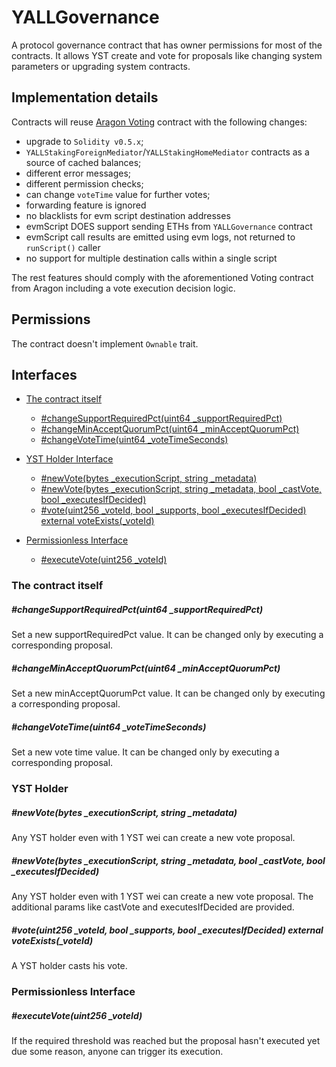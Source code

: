 # YALLGovernance

A protocol governance contract that has owner permissions for most of the contracts.
It allows YST create and vote for proposals like changing system parameters or upgrading system contracts.

## Implementation details

Contracts will reuse [Aragon Voting](https://github.com/aragon/aragon-apps/blob/7ff724339d2adf41c946b036233d8b8244d8c0bc/apps/voting/contracts/Voting.sol) contract with the following changes:

- upgrade to `Solidity v0.5.x`;
- `YALLStakingForeignMediator`/`YALLStakingHomeMediator` contracts as a source of cached balances;
- different error messages;
- different permission checks;
- can change `voteTime` value for further votes;
- forwarding feature is ignored
- no blacklists for evm script destination addresses
- evmScript DOES support sending ETHs from `YALLGovernance` contract
- evmScript call results are emitted using evm logs, not returned to `runScript()` caller
- no support for multiple destination calls within a single script

The rest features should comply with the aforementioned Voting contract from Aragon including a vote execution decision logic.

## Permissions

The contract doesn't implement `Ownable` trait.

## Interfaces

* [The contract itself](#the-contract-itself)
  * [#changeSupportRequiredPct(uint64 _supportRequiredPct)](#changesupportrequiredpctuint64-_supportrequiredpct)
  * [#changeMinAcceptQuorumPct(uint64 _minAcceptQuorumPct)](#changeminacceptquorumpctuint64-_minacceptquorumpct)
  * [#changeVoteTime(uint64 _voteTimeSeconds)](#changevotetimeuint64-_votetimeseconds)

* [YST Holder Interface](#yst-holder)
  * [#newVote(bytes _executionScript, string _metadata)](#newvotebytes-_executionscript-string-_metadata)
  * [#newVote(bytes _executionScript, string _metadata, bool _castVote, bool _executesIfDecided)](#newvotebytes-_executionscript-string-_metadata-bool-_castvote-bool-_executesifdecided)
  * [#vote(uint256 _voteId, bool _supports, bool _executesIfDecided) external voteExists(_voteId)](#voteuint256-_voteid-bool-_supports-bool-_executesifdecided-external-voteexists_voteid)

* [Permissionless Interface](#permissionless-interface)
  * [#executeVote(uint256 _voteId)](#executevoteuint256-_voteid)

### The contract itself

##### #changeSupportRequiredPct(uint64 _supportRequiredPct)

Set a new supportRequiredPct value. It can be changed only by executing a corresponding proposal.

##### #changeMinAcceptQuorumPct(uint64 _minAcceptQuorumPct)

Set a new minAcceptQuorumPct value. It can be changed only by executing a corresponding proposal.

##### #changeVoteTime(uint64 _voteTimeSeconds)

Set a new vote time value. It can be changed only by executing a corresponding proposal.

### YST Holder
##### #newVote(bytes _executionScript, string _metadata)

Any YST holder even with 1 YST wei can create a new vote proposal.

##### #newVote(bytes _executionScript, string _metadata, bool _castVote, bool _executesIfDecided)

Any YST holder even with 1 YST wei can create a new vote proposal. The additional params like castVote and executesIfDecided are provided.

##### #vote(uint256 _voteId, bool _supports, bool _executesIfDecided) external voteExists(_voteId)

A YST holder casts his vote.

### Permissionless Interface

##### #executeVote(uint256 _voteId)

If the required threshold was reached but the proposal hasn't executed yet due some reason, anyone can trigger its execution.
